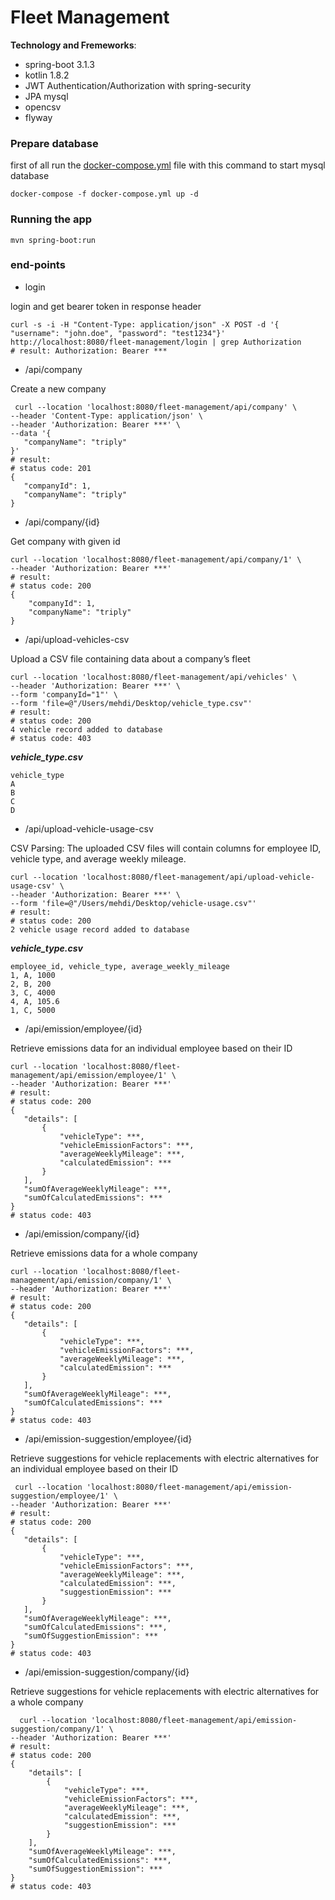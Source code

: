 # Fleet Management

**Technology and Fremeworks**:
* spring-boot 3.1.3
* kotlin 1.8.2
* JWT Authentication/Authorization with spring-security
* JPA mysql
* opencsv
* flyway

### Prepare database
first of all run the [docker-compose.yml](docker-compose.yml) 
file with this command to start mysql database

```shell
docker-compose -f docker-compose.yml up -d
```
### Running the app
```shell
mvn spring-boot:run
```

### end-points
* login

login and get bearer token in response header
```shell
curl -s -i -H "Content-Type: application/json" -X POST -d '{ "username": "john.doe", "password": "test1234"}' http://localhost:8080/fleet-management/login | grep Authorization
# result: Authorization: Bearer ***
```
* /api/company 

Create a new company
 ```shell
  curl --location 'localhost:8080/fleet-management/api/company' \
--header 'Content-Type: application/json' \
--header 'Authorization: Bearer ***' \
--data '{
    "companyName": "triply"
}'
# result:
# status code: 201
{
    "companyId": 1,
    "companyName": "triply"
}
  ```
* /api/company/{id}

Get company with given id
```shell
curl --location 'localhost:8080/fleet-management/api/company/1' \
--header 'Authorization: Bearer ***'
# result:
# status code: 200
{
    "companyId": 1,
    "companyName": "triply"
}
  ```
* /api/upload-vehicles-csv

Upload a CSV file containing data about a company’s fleet
 ```shell
curl --location 'localhost:8080/fleet-management/api/vehicles' \
--header 'Authorization: Bearer ***' \
--form 'companyId="1"' \
--form 'file=@"/Users/mehdi/Desktop/vehicle_type.csv"'
# result:
# status code: 200
4 vehicle record added to database
# status code: 403
  ```
***vehicle_type.csv***
 ```
vehicle_type
A
B
C
D
 ```

* /api/upload-vehicle-usage-csv

CSV Parsing: The uploaded CSV files will contain columns for employee ID, vehicle type,
and average weekly mileage.
 ```shell
curl --location 'localhost:8080/fleet-management/api/upload-vehicle-usage-csv' \
--header 'Authorization: Bearer ***' \
--form 'file=@"/Users/mehdi/Desktop/vehicle-usage.csv"'
# result:
# status code: 200
2 vehicle usage record added to database
  ```
***vehicle_type.csv***
 ```
employee_id, vehicle_type, average_weekly_mileage
1, A, 1000
2, B, 200
3, C, 4000
4, A, 105.6
1, C, 5000
 ```

* /api/emission/employee/{id}

Retrieve emissions data for an individual employee based on their ID
 ```shell
curl --location 'localhost:8080/fleet-management/api/emission/employee/1' \
--header 'Authorization: Bearer ***'
# result:
# status code: 200
{
    "details": [
        {
            "vehicleType": ***,
            "vehicleEmissionFactors": ***,
            "averageWeeklyMileage": ***,
            "calculatedEmission": ***
        }
    ],
    "sumOfAverageWeeklyMileage": ***,
    "sumOfCalculatedEmissions": ***
}
# status code: 403
  ```
* /api/emission/company/{id}

Retrieve emissions data for a whole company
 ```shell
curl --location 'localhost:8080/fleet-management/api/emission/company/1' \
--header 'Authorization: Bearer ***'
# result:
# status code: 200
{
    "details": [
        {
            "vehicleType": ***,
            "vehicleEmissionFactors": ***,
            "averageWeeklyMileage": ***,
            "calculatedEmission": ***
        }
    ],
    "sumOfAverageWeeklyMileage": ***,
    "sumOfCalculatedEmissions": ***
}
# status code: 403
  ```
* /api/emission-suggestion/employee/{id}

Retrieve suggestions for vehicle replacements with electric alternatives for an individual employee based on their ID
 ```shell
  curl --location 'localhost:8080/fleet-management/api/emission-suggestion/employee/1' \
--header 'Authorization: Bearer ***'
# result:
# status code: 200
{
    "details": [
        {
            "vehicleType": ***,
            "vehicleEmissionFactors": ***,
            "averageWeeklyMileage": ***,
            "calculatedEmission": ***,
            "suggestionEmission": ***
        }
    ],
    "sumOfAverageWeeklyMileage": ***,
    "sumOfCalculatedEmissions": ***,
    "sumOfSuggestionEmission": ***
}
# status code: 403
  ```
* /api/emission-suggestion/company/{id}

Retrieve suggestions for vehicle replacements with electric alternatives for a whole company
```shell
  curl --location 'localhost:8080/fleet-management/api/emission-suggestion/company/1' \
--header 'Authorization: Bearer ***'
# result:
# status code: 200
{
    "details": [
        {
            "vehicleType": ***,
            "vehicleEmissionFactors": ***,
            "averageWeeklyMileage": ***,
            "calculatedEmission": ***,
            "suggestionEmission": ***
        }
    ],
    "sumOfAverageWeeklyMileage": ***,
    "sumOfCalculatedEmissions": ***,
    "sumOfSuggestionEmission": ***
}
# status code: 403
  ```

